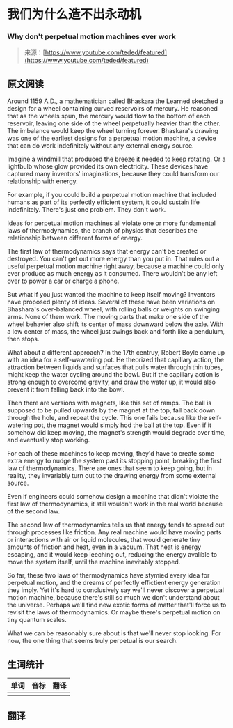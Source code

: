 # 我们为什么造不出永动机

### Why don't perpetual motion machines ever work

>来源：[https://www.youtube.com/teded/featured](https://www.youtube.com/teded/featured)

## 原文阅读

Around 1159 A.D., a mathematician called Bhaskara the Learned sketched a design for a wheel containing curved reservoirs of mercury. He reasoned that as the wheels spun, the mercury would flow to the bottom of each reservoir, leaving one side of the wheel perpetually heavier than the other. The imbalance would keep the wheel turning forever. Bhaskara's drawing was one of the earliest designs for a perpetual motion machine, a device that can do work indefinitely without any external energy source.

Imagine a windmill that produced the breeze it needed to keep rotating. Or a lightbulb whose glow provided its own electricity. These devices have captured many inventors' imaginations, because they could transform our relationship with energy. 

For example, if you could build a perpetual motion machine that included humans as part of its perfectly efficient system, it could sustain life indefinitely. There's just one problem. They don't work. 

Ideas for perpetual motion machines all violate one or more fundamental laws of thermodynamics, the branch of physics that describes the relationship between different forms of energy. 

The first law of thermodynamics says that energy can't be created or destroyed. You can't get out more energy than you put in. That rules out a useful perpetual motion machine right away, because a machine could only ever produce as much energy as it consumed. There wouldn't be any left over to power a car or charge a phone.

But what if you just wanted the machine to keep itself moving? Inventors have proposed plenty of ideas. Several of these have been variations on Bhashara's over-balanced wheel, with rolling balls or weights on swinging arms. None of them work. The moving parts that make one side of the wheel behavier also shift its center of mass downward below the axle. With a low center of mass, the wheel just swings back and forth like a pendulum, then stops. 

What about a different approach? In the 17th centruy, Robert Boyle came up with an idea for a self-wawtering pot. He theorized that capillary action, the attraction between liquids and surfaces that pulls water through thin tubes, might keep the water cycling around the bowl. But if the capillary action is strong enough to overcome gravity, and draw the water up, it would also prevent it from falling back into the bowl.

Then there are versions with magnets, like this set of ramps. The ball is supposed to be pulled upwards by the magnet at the top, fall back down through the hole, and repeat the cycle. This one fails because like the self-watering pot, the magnet would simply hod the ball at the top. Even if it somehow did keep moving, the magnet's strength would degrade over time, and eventually stop working. 

For each of these machines to keep moving, they'd have to create some extra energy to nudge the system past its stopping point, breaking the first law of thermodynamics. There are ones that seem to keep going, but in reality, they invariably turn out to the drawing energy from some external source. 

Even if engineers could somehow design a machine that didn't violate the first law of thermodynamics, it still wouldn't work in the real world because of the second law. 

The second law of thermodynamics tells us that energy tends to spread out through processes like friction. Any real machine would have moving parts or interactions with air or liquid molecules, that would generate tiny amounts of friction and heat, even in a vacuum. That heat is energy escaping, and it would keep leeching out, reducing the energy avalible to move the system itself, until the machine inevitably stopped. 

So far, these two laws of thermodynamics have stymied every idea for perpetual motion, and the dreams of perfectly effictient energy generation they imply. Yet it's hard to conclusively say we'll never discover a perpetual motion machine, because there's still so much we don't understand about the universe. Perhaps we'll find new exotic forms of matter that'll force us to revisit the laws of thermodynamics. Or maybe there's perpetual motion on tiny quantum scales. 

What we can be reasonably sure about is that we'll never stop looking. For now, the one thing that seems truly perpetual is our search.

## 生词统计
| 单词 | 音标 | 翻译 |
|-|-|-|
|  |  |  |

## 翻译


<src-rtyAudio :src="`https://rtyxmd.gitee.io/rtyresources2020/October/Why%20don't%20perpetual%20motion%20machines%20ever%20work.mp3`"></src-rtyAudio>